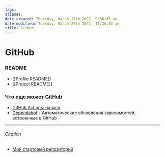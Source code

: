 ```yaml
---
tags: 
aliases: 
date created: Thursday, March 17th 2022, 9:36:45 am
date modified: Tuesday, March 29th 2022, 11:30:03 am
title: GitHub
---
```


# GitHub

### README

- [[Profile README]]
- [[Project README]]

### Что еще может GitHub

- [GitHub Actions: начало](https://nuancesprog.ru/p/10681/)
- [Dependabot](https://github.com/dependabot) - Автоматические обновления зависимостей, встроенные в GitHub

---

###### Citation

- [Мой стартовый репозиторий](https://nicothin.pro/page/my-start-kit)
